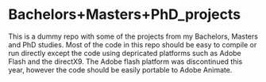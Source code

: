# Bachelors+Masters+PhD_projects
This is a dummy repo with some of the projects from my Bachelors, Masters and PhD studies. Most of the code in this repo should be easy to compile or run directly except the code using depricated platforms such as Adobe Flash and the directX9. The Adobe flash platform was discontinued this year, however the code should be easily portable to Adobe Animate.
